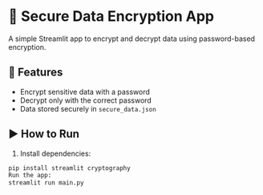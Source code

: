 # 🔐 Secure Data Encryption App

A simple Streamlit app to encrypt and decrypt data using password-based encryption.

## 🚀 Features

- Encrypt sensitive data with a password
- Decrypt only with the correct password
- Data stored securely in `secure_data.json`

## ▶️ How to Run

1. Install dependencies:

```bash
pip install streamlit cryptography
Run the app:
streamlit run main.py
